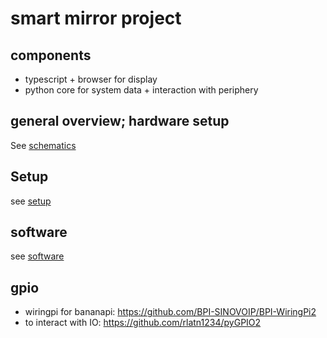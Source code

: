 # smart mirror project

## components
- typescript + browser for display
- python core for system data + interaction with periphery

## general overview; hardware setup 
See [schematics](schematics.md#setup)

## Setup
see [setup](setup.md)

## software
see [software](software.md)

## gpio
- wiringpi for bananapi: https://github.com/BPI-SINOVOIP/BPI-WiringPi2
- to interact with IO: https://github.com/rlatn1234/pyGPIO2